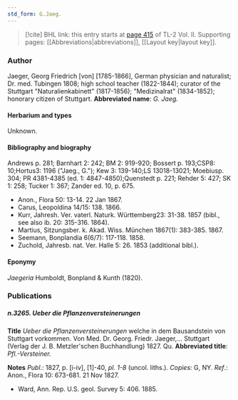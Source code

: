 ```yaml
---
std_form: G.Jaeg.
---
```


> [!cite] BHL link: this entry starts at [page 415](https://www.biodiversitylibrary.org/page/33068657) of TL-2 Vol. II.
> Supporting pages: [[Abbreviations|abbreviations]], [[Layout key|layout key]].

### Author

Jaeger, Georg Friedrich \[von\] \[1785-1866\], German physician and naturalist; Dr. med. Tubingen 1808; high school teacher (1822-1844); curator of the Stuttgart "Naturalienkabinett" (1817-1856); "Medizinalrat" (1834-1852); honorary citizen of Stuttgart. 
**Abbreviated name**: *G. Jaeg.*

#### Herbarium and types

Unknown.

#### Bibliography and biography

Andrews p. 281; Barnhart 2: 242; BM 2: 919-920; Bossert p. 193;CSP8: 10;Hortus3: 1196 ("Jaeg., G."); Kew 3: 139-140;LS 13018-13021; Moebiusp. 304; PR 4381-4385 (ed. 1: 4847-4850);Quenstedt p. 221; Rehder 5: 427; SK 1: 258; Tucker 1: 367; Zander ed. 10, p. 675.
- Anon., Flora 50: 13-14. 22 Jan 1867.
- Carus, Leopoldina 14/15: 138. 1866.
- Kurr, Jahresh. Ver. vaterl. Naturk. Württemberg23: 31-38. 1857 (bibl., see also ib. 20: 315-316. 1864).
- Martius, Sitzungsber. k. Akad. Wiss. München 1867(1): 383-385. 1867.
- Seemann, Bonplandia 6(6/7): 117-118. 1858.
- Zuchold, Jahresb. nat. Ver. Halle 5: 26. 1853 (additional bibl.).

#### Eponymy

*Jaegeria* Humboldt, Bonpland & Kunth (1820).

### Publications

##### n.3265. Ueber die Pflanzenversteinerungen

**Title**
*Ueber die Pflanzenversteinerungen* welche in dem Bausandstein von Stuttgart vorkommen. Von Med. Dr. Georg. Friedr. Jaeger,... Stuttgart (Verlag der J. B. Metzler'schen Buchhandlung) 1827. Qu.
**Abbreviated title**: *Pfl.-Versteiner.*

**Notes**
*Publ*.: 1827, p. \[i-iv\], \[1\]-40, *pl. 1-8* (uncol. liths.). *Copies*: G, NY.
*Ref*.: Anon., Flora 10: 673-681. 21 Nov 1827.
- Ward, Ann. Rep. U.S. geol. Survey 5: 406. 1885.

